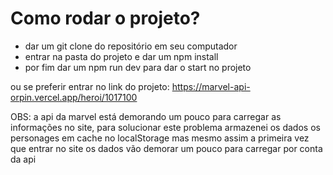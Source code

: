 # Como rodar o projeto?

- dar um git clone do repositório em seu computador
- entrar na pasta do projeto e dar um npm install
- por fim dar um npm run dev para dar o start no projeto

ou se preferir entrar no link do projeto: https://marvel-api-orpin.vercel.app/heroi/1017100

OBS: a api da marvel está demorando um pouco para carregar as informações no site, para solucionar este problema armazenei os dados os personages em cache no localStorage mas mesmo assim a primeira vez que entrar no site os dados vão demorar um pouco para carregar por conta da api
